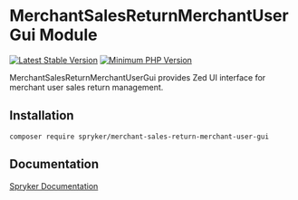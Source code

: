 # MerchantSalesReturnMerchantUserGui Module
[![Latest Stable Version](https://poser.pugx.org/spryker/merchant-sales-return-merchant-user-gui/v/stable.svg)](https://packagist.org/packages/spryker/merchant-sales-return-merchant-user-gui)
[![Minimum PHP Version](https://img.shields.io/badge/php-%3E%3D%208.3-8892BF.svg)](https://php.net/)

MerchantSalesReturnMerchantUserGui provides Zed UI interface for merchant user sales return management.

## Installation

```
composer require spryker/merchant-sales-return-merchant-user-gui
```

## Documentation

[Spryker Documentation](https://docs.spryker.com)
